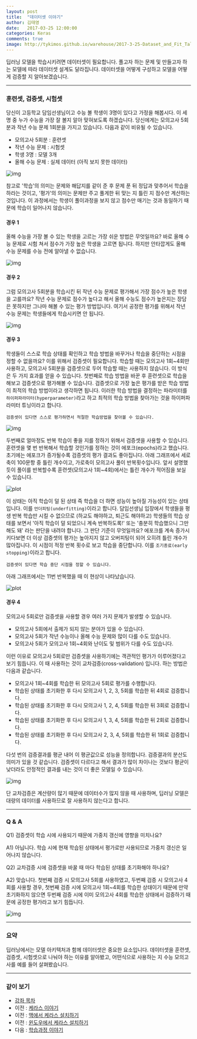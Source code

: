 ```yaml
---
layout: post
title:  "데이터셋 이야기"
author: 김태영
date:   2017-03-25 12:00:00
categories: Keras
comments: true
image: http://tykimos.github.io/warehouse/2017-3-25-Dataset_and_Fit_Talk_plot3.png
---
```

딥러닝 모델을 학습시키려면 데이터셋이 필요합니다. 풀고자 하는 문제 및 만들고자 하는 모델에 따라 데이터셋 설계도 달라집니다. 데이터셋을 어떻게 구성하고 모델을 어떻게 검증할 지 알아보겠습니다.

---

### 훈련셋, 검증셋, 시험셋

당신이 고등학교 담임선생님이고 수능 볼 학생이 3명이 있다고 가정을 해봅시다. 이 세 명 중 누가 수능을 가장 잘 볼지 알아 맞혀보도록 하겠습니다. 당신에게는 모의고사 5회분과 작년 수능 문제 1회분을 가지고 있습니다. 다음과 같이 비유될 수 있습니다. 
- 모의고사 5회분 : 훈련셋
- 작년 수능 문제 : 시험셋
- 학생 3명 : 모델 3개
- 올해 수능 문제 : 실제 데이터 (아직 보지 못한 데이터)

![img](http://tykimos.github.io/warehouse/2017-3-25-Dataset_and_Fit_Talk_3.png)

참고로 '학습'의 의미는 문제와 해답지를 같이 준 후 문제 푼 뒤 정답과 맞추어서 학습을 하라는 것이고, '평가'의 의미는 문제만 주고 풀게한 뒤 맞는 지 틀린 지 점수만 계산하는 것입니다. 이 과정에서는 학생이 풀이과정을 보지 않고 점수만 매기는 것과 동일하기 때문에 학습이 일어나지 않습니다.

#### 경우 1
올해 수능을 가장 볼 수 있는 학생을 고르는 가장 쉬운 방법은 무엇일까요? 바로 올해 수능 문제로 시험 쳐서 점수가 가장 높은 학생을 고르면 됩니다. 하지만 안타깝게도 올해 수능 문제를 수능 전에 알아낼 수 없습니다.

![img](http://tykimos.github.io/warehouse/2017-3-25-Dataset_and_Fit_Talk_4.png)

#### 경우 2
그럼 모의고사 5회분을 학습시킨 뒤 작년 수능 문제로 평가해서 가장 점수가 높은 학생을 고를까요? 작년 수능 문제로 점수가 높다고 해서 올해 수능도 점수가 높은지는 장담은 못하지만 그나마 해볼 수 있는 평가 방법입니다. 여기서 공정한 평가를 위해서 작년 수능 문제는 학생들에게 학습시키면 안 됩니다. 

![img](http://tykimos.github.io/warehouse/2017-3-25-Dataset_and_Fit_Talk_5.png)

#### 경우 3
학생들이 스스로 학습 상태를 확인하고 학습 방법을 바꾸거나 학습을 중단하는 시점을 정할 수 없을까요? 이를 위해서 검증셋이 필요합니다. 학습할 때는 모의고사 1회~4회만 사용하고, 모의고사 5회분을 검증셋으로 두어 학습할 때는 사용하지 않습니다. 이 방식은 두 가지 효과를 얻을 수 있습니다. 
첫번째로 학습 방법을 바꾼 후 훈련셋으로 학습을 해보고 검증셋으로 평가해볼 수 있습니다. 검증셋으로 가장 높은 평가를 받은 학습 방법이 최적의 학습 방법이라고 생각하면 됩니다. 이러한 학습 방법을 결정하는 파라미터를 `하이퍼파라미터(hyperparameter)`라고 하고 최적의 학습 방법을 찾아가는 것을 하이퍼파라미터 튜닝이라고 합니다.

    검증셋이 있다면 스스로 평가하면서 적절한 학습방법을 찾아볼 수 있습니다.

![img](http://tykimos.github.io/warehouse/2017-3-25-Dataset_and_Fit_Talk_6.png)

두번째로 얼마정도 반복 학습이 좋을 지를 정하기 위해서 검증셋을 사용할 수 있습니다. 훈련셋을 몇 번 반복해서 학습할 것인가를 정하는 것이 에포크(epochs)라고 했습니다. 초기에는 에포크가 증가될수록 검증셋의 평가 결과도 좋아집니다. 아래 그래프에서 세로축이 100문항 중 틀린 개수이고, 가로축이 모의고사 풀이 반복횟수입니다. 앞서 설명했듯이 풀이를 반복할수록 훈련셋(모의고사 1회~4회)에서는 틀린 개수가 적어짐을 보실 수 있습니다. 

![plot](http://tykimos.github.io/warehouse/2017-3-25-Dataset_and_Fit_Talk_plot2.png)

이 상태는 아직 학습이 덜 된 상태 즉 학습을 더 하면 성능이 높아질 가능성이 있는 상태입니다. 이를 `언더피팅(underfitting)`이라고 합니다. 담임선생님 입장에서 학생들을 평생 반복 학습만 시킬 수 없으므로 (하교도 해야하고, 퇴근도 해야하고) 학생들의 학습 상태를 보면서 '아직 학습이 덜 되었으니 계속 반복하도록!' 또는 '충분히 학습했으니 그만해도 돼' 라는 판단을 내려야 합니다. 그 판단 기준이 무엇일까요? 에포크를 계속 증가시키다보면 더 이상 검증셋의 평가는 높아지지 않고 오버피팅이 되어 오히려 틀린 개수가 많아집니다. 이 시점이 적정 반복 횟수로 보고 학습을 중단합니다. 이를 `조기종료(early stopping)`이라고 합니다. 

    검증셋이 있다면 학습 중단 시점을 정할 수 있습니다. 
    
아래 그래프에서는 11번 반복했을 때 이 현상이 나타났습니다. 

![plot](http://tykimos.github.io/warehouse/2017-3-25-Dataset_and_Fit_Talk_plot3.png)

#### 경우 4

모의고사 5회로만 검증셋을 사용할 경우 여러 가지 문제가 발생할 수 있습니다. 

- 모의고사 5회에서 출제가 되지 않는 분야가 있을 수 있습니다.
- 모의고사 5회가 작년 수능이나 올해 수능 문제와 많이 다를 수도 있습니다. 
- 모의고사 5회가 모의고사 1회~4회와 난이도 및 범위가 다를 수도 있습니다. 

이런 이유로 모의고사 5회로만 검증셋을 사용하기에는 객관적인 평가가 이루어졌다고 보기 힘듭니다. 이 때 사용하는 것이 교차검증(cross-validation) 입니다. 하는 방법은 다음과 같습니다.

- 모의고사 1회~4회를 학습한 뒤 모의고사 5회로 평가를 수행합니다. 
- 학습된 상태를 초기화한 후 다시 모의고사 1, 2, 3, 5회를 학습한 뒤 4회로 검증합니다.
- 학습된 상태를 초기화한 후 다시 모의고사 1, 2, 4, 5회를 학습한 뒤 3회로 검증합니다.
- 학습된 상태를 초기화한 후 다시 모의고사 1, 3, 4, 5회를 학습한 뒤 2회로 검증합니다.
- 학습된 상태를 초기화한 후 다시 모의고사 2, 3, 4, 5회를 학습한 뒤 1회로 검증합니다.

다섯 번의 검증결과를 평균 내어 이 평균값으로 성능을 정의합니다. 검증결과의 분산도 의미가 있을 것 같습니다. 검증셋이 다르다고 해서 결과가 많이 차이나는 것보다 평균이 낮더라도 안정적인 결과를 내는 것이 더 좋은 모델일 수 있습니다.

![img](http://tykimos.github.io/warehouse/2017-3-25-Dataset_and_Fit_Talk_7.png)

단 교차검증은 계산량이 많기 때문에 데이터수가 많지 않을 때 사용하며, 딥러닝 모델은 대량의 데이터를 사용하므로 잘 사용하지 않는다고 합니다. 

---

### Q & A

Q1) 검증셋이 학습 시에 사용되기 때문에 가중치 갱신에 영향을 미치나요?

A1) 아닙니다. 학습 시에 현재 학습된 상태에서 평가로만 사용되므로 가중치 갱신은 일어나지 않습니다.

Q2) 교차검증 시에 검증셋을 바꿀 때 마다 학습된 상태를 초기화해야 하나요?

A2) 맞습니다. 첫번째 검증 시 모의고사 5회를 사용하였고, 두번째 검증 시 모의고사 4회를 사용할 경우, 첫번째 검증 시에 모의고사 1회~4회를 학습한 상태이기 때문에 만약 초기화하지 않으면 두번째 검증 시에 이미 모의고사 4회를 학습한 상태에서 검증하기 때문에 공정한 평가라고 보기 힘듭니다.

![img](http://tykimos.github.io/warehouse/2017-3-25-Dataset_and_Fit_Talk_8.png)

---

### 요약

딥러닝에서는 모델 아키텍처과 함께 데이터셋은 중요한 요소입니다. 데이터셋을 훈련셋, 검증셋, 시험셋으로 나눠야 하는 이유를 알아봤고, 어떤식으로 사용하는 지 수능 모의고사를 예를 들어 살펴봤습니다.

---

### 같이 보기

* [강좌 목차](https://tykimos.github.io/lecture/)
* 이전 : [케라스 이야기](https://tykimos.github.io/2017/01/27/Keras_Talk/)
* 이전 : [맥에서 케라스 설치하기](https://tykimos.github.io/2017/08/07/Keras_Install_on_Mac/)
* 이전 : [윈도우에서 케라스 설치하기](https://tykimos.github.io/2017/08/07/Keras_Install_on_Windows/)    
* 다음 : [학습과정 이야기](https://tykimos.github.io/2017/03/25/Fit_Talk/)
